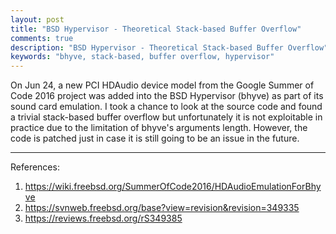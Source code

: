 ```yaml
---
layout: post
title: "BSD Hypervisor - Theoretical Stack-based Buffer Overflow"
comments: true
description: "BSD Hypervisor - Theoretical Stack-based Buffer Overflow"
keywords: "bhyve, stack-based, buffer overflow, hypervisor"
---
```


On Jun 24, a new PCI HDAudio device model from the Google Summer of Code 2016 project was added into the BSD Hypervisor (bhyve) as part of its sound card emulation. I took a chance to look at the source code and found a trivial stack-based buffer overflow but unfortunately it is not exploitable in practice due to the limitation of bhyve's arguments length. However, the code is patched just in case it is still going to be an issue in the future.

---
References:
1. https://wiki.freebsd.org/SummerOfCode2016/HDAudioEmulationForBhyve
2. https://svnweb.freebsd.org/base?view=revision&revision=349335
3. https://reviews.freebsd.org/rS349385